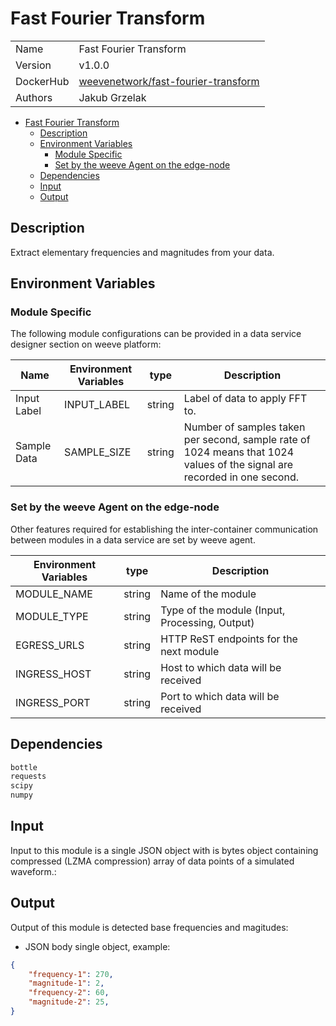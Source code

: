 # Fast Fourier Transform

|                |                                       |
| -------------- | ------------------------------------- |
| Name           | Fast Fourier Transform                        |
| Version        | v1.0.0                                |
| DockerHub | [weevenetwork/fast-fourier-transform](https://hub.docker.com/r/weevenetwork/fast-fourier-transform) |
| Authors        | Jakub Grzelak                  |

- [Fast Fourier Transform](#fast-fourier-transform)
  - [Description](#description)
  - [Environment Variables](#environment-variables)
    - [Module Specific](#module-specific)
    - [Set by the weeve Agent on the edge-node](#set-by-the-weeve-agent-on-the-edge-node)
  - [Dependencies](#dependencies)
  - [Input](#input)
  - [Output](#output)

## Description

Extract elementary frequencies and magnitudes from your data.

## Environment Variables

### Module Specific

The following module configurations can be provided in a data service designer section on weeve platform:

| Name                 | Environment Variables     | type     | Description                                              |
| -------------------- | ------------------------- | -------- | -------------------------------------------------------- |
| Input Label    | INPUT_LABEL         | string   | Label of data to apply FFT to.     |
| Sample Data    | SAMPLE_SIZE         | string   | Number of samples taken per second, sample rate of 1024 means that 1024 values of the signal are recorded in one second.    |


### Set by the weeve Agent on the edge-node

Other features required for establishing the inter-container communication between modules in a data service are set by weeve agent.

| Environment Variables | type   | Description                                    |
| --------------------- | ------ | ---------------------------------------------- |
| MODULE_NAME           | string | Name of the module                             |
| MODULE_TYPE           | string | Type of the module (Input, Processing, Output)  |
| EGRESS_URLS            | string | HTTP ReST endpoints for the next module         |
| INGRESS_HOST          | string | Host to which data will be received            |
| INGRESS_PORT          | string | Port to which data will be received            |

## Dependencies

```txt
bottle
requests
scipy
numpy
```

## Input

Input to this module is a single JSON object with is bytes object containing compressed (LZMA compression) array of data points of a simulated waveform.:

## Output

Output of this module is detected base frequencies and magitudes:

* JSON body single object, example:

```json
{
    "frequency-1": 270,
    "magnitude-1": 2,
    "frequency-2": 60,
    "magnitude-2": 25,
}
```
